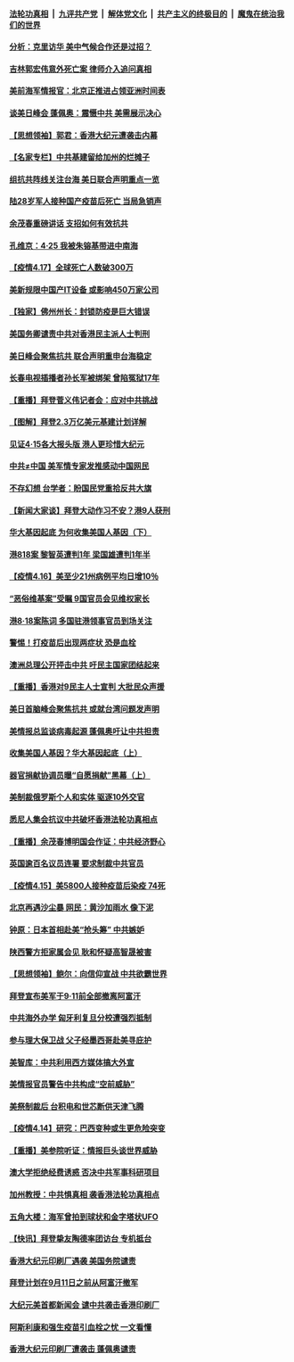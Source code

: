 ####  [法轮功真相](../../../../basic/blob/master/README.md?t=04181832) &nbsp;|&nbsp; [九评共产党](../../../../9ping.md/blob/master/README.md?t=04181832) &nbsp;|&nbsp; [解体党文化](../../../../jtdwh.md/blob/master/README.md?t=04181832)  &nbsp;|&nbsp; [共产主义的终极目的](../../../../gczydzjmd.md/blob/master/README.md?t=04181832) &nbsp;|&nbsp; [魔鬼在统治我们的世界](../../../../mgztzwmdsj.md/blob/master/README.md?t=04181832) 

#### [分析：克里访华 美中气候合作还是过招？](../pages/nf4514/n12887263.md?t=04181832) 

#### [吉林郭宏伟意外死亡案 律师介入追问真相](../pages/nf4514/n12887185.md?t=04181832) 

#### [美前海军情报官：北京正推进占领亚洲时间表](../pages/nf4514/n12887081.md?t=04181832) 

#### [谈美日峰会 蓬佩奥：震慑中共 美需展示决心](../pages/nf4514/n12886872.md?t=04181832) 

#### [【思想领袖】郭君：香港大纪元遭袭击内幕](../pages/nf4514/n12885694.md?t=04181832) 

#### [【名家专栏】中共基建留给加州的烂摊子](../pages/nf4514/n12886526.md?t=04181832) 

#### [组抗共阵线关注台海 美日联合声明重点一览](../pages/nf4514/n12886696.md?t=04181832) 

#### [陆28岁军人接种国产疫苗后死亡 当局急销声](../pages/nf4514/n12886701.md?t=04181832) 

#### [余茂春重磅讲话 支招如何有效抗共](../pages/nf4514/n12886577.md?t=04181832) 

#### [孔维京：4·25 我被朱镕基带进中南海](../pages/nf4514/n12864987.md?t=04181832) 

#### [【疫情4.17】全球死亡人数破300万](../pages/nf4514/n12886398.md?t=04181832) 

#### [美新规限中国产IT设备 或影响450万家公司](../pages/nf4514/n12885983.md?t=04181832) 

#### [【独家】佛州州长：封锁防疫是巨大错误](../pages/nf4514/n12885668.md?t=04181832) 

#### [美国务卿谴责中共对香港民主派人士判刑](../pages/nf4514/n12885969.md?t=04181832) 

#### [美日峰会聚焦抗共 联合声明重申台海稳定](../pages/nf4514/n12885495.md?t=04181832) 

#### [长春电视插播者孙长军被绑架 曾陷冤狱17年](../pages/nf4514/n12884167.md?t=04181832) 

#### [【重播】拜登菅义伟记者会：应对中共挑战](../pages/nf4514/n12885127.md?t=04181832) 

#### [【图解】拜登2.3万亿美元基建计划详解](../pages/nf4514/n12885277.md?t=04181832) 

#### [见证4·15各大报头版 港人更珍惜大纪元](../pages/nf4514/n12885458.md?t=04181832) 

#### [中共≠中国 美军情专家发推感动中国网民](../pages/nf4514/n12885199.md?t=04181832) 

#### [不存幻想 台学者：盼国民党重拾反共大旗](../pages/nf4514/n12884928.md?t=04181832) 

#### [【新闻大家谈】拜登大动作习不安？港9人获刑](../pages/nf4514/n12884875.md?t=04181832) 

#### [华大基因起底 为何收集美国人基因（下）](../pages/nf4514/n12858714.md?t=04181832) 

#### [港818案 黎智英遭判1年 梁国雄遭判1年半](../pages/nf4514/n12884049.md?t=04181832) 

#### [【疫情4.16】美至少21州病例平均日增10％](../pages/nf4514/n12884237.md?t=04181832) 

#### [“恶俗维基案”受瞩 9国官员会见维权家长](../pages/nf4514/n12883977.md?t=04181832) 

#### [港8·18案陈词 多国驻港领事官员到场关注](../pages/nf4514/n12883729.md?t=04181832) 

#### [警惕！打疫苗后出现两症状 恐是血栓](../pages/nf4514/n12882660.md?t=04181832) 

#### [澳洲总理公开抨击中共 吁民主国家团结起来](../pages/nf4514/n12883365.md?t=04181832) 

#### [【重播】香港对9民主人士宣判 大批民众声援](../pages/nf4514/n12882498.md?t=04181832) 

#### [美日首脑峰会聚焦抗共 或就台湾问题发声明](../pages/nf4514/n12882479.md?t=04181832) 

#### [美情报总监谈病毒起源 蓬佩奥吁让中共担责](../pages/nf4514/n12882671.md?t=04181832) 

#### [收集美国人基因？华大基因起底（上）](../pages/nf4514/n12858521.md?t=04181832) 

#### [器官捐献协调员曝“自愿捐献”黑幕（上）](../pages/nf4514/n12878830.md?t=04181832) 

#### [美制裁俄罗斯个人和实体 驱逐10外交官](../pages/nf4514/n12882386.md?t=04181832) 

#### [悉尼人集会抗议中共破坏香港法轮功真相点](../pages/nf4514/n12881708.md?t=04181832) 

#### [【重播】余茂春博明国会作证：中共经济野心](../pages/nf4514/n12880897.md?t=04181832) 

#### [英国逾百名议员连署 要求制裁中共官员](../pages/nf4514/n12881902.md?t=04181832) 

#### [【疫情4.15】美5800人接种疫苗后染疫 74死](../pages/nf4514/n12881601.md?t=04181832) 

#### [北京再遇沙尘暴 网民：黄沙加雨水 像下泥](../pages/nf4514/n12881518.md?t=04181832) 

#### [钟原：日本首相赴美“抢头筹” 中共嫉妒](../pages/nf4514/n12881043.md?t=04181832) 

#### [陕西警方拒家属会见 耿和怀疑高智晟被害](../pages/nf4514/n12879593.md?t=04181832) 

#### [【思想领袖】鲍尔：向信仰宣战 中共欲霸世界](../pages/nf4514/n12775171.md?t=04181832) 

#### [拜登宣布美军于9‧11前全部撤离阿富汗](../pages/nf4514/n12880666.md?t=04181832) 

#### [中共海外办学 匈牙利复旦分校遭强烈抵制](../pages/nf4514/n12880486.md?t=04181832) 

#### [参与理大保卫战 父子经墨西哥赴美寻庇护](../pages/nf4514/n12878399.md?t=04181832) 

#### [美智库：中共利用西方媒体搞大外宣](../pages/nf4514/n12880101.md?t=04181832) 

#### [美情报官员警告中共构成“空前威胁”](../pages/nf4514/n12880201.md?t=04181832) 

#### [美祭制裁后 台积电和世芯断供天津飞腾](../pages/nf4514/n12880080.md?t=04181832) 

#### [【疫情4.14】研究：巴西变种或生更危险突变](../pages/nf4514/n12879227.md?t=04181832) 

#### [【重播】美参院听证：情报巨头谈世界威胁](../pages/nf4514/n12879951.md?t=04181832) 

#### [澳大学拒绝经费诱惑 否决中共军事科研项目](../pages/nf4514/n12878813.md?t=04181832) 

#### [加州教授：中共惧真相 袭香港法轮功真相点](../pages/nf4514/n12878432.md?t=04181832) 

#### [五角大楼：海军曾拍到球状和金字塔状UFO](../pages/nf4514/n12879089.md?t=04181832) 

#### [【快讯】拜登挚友陶德率团访台 专机抵台](../pages/nf4514/n12879161.md?t=04181832) 

#### [香港大纪元印刷厂遇袭 美国务院谴责](../pages/nf4514/n12877968.md?t=04181832) 

#### [拜登计划在9月11日之前从阿富汗撤军](../pages/nf4514/n12878312.md?t=04181832) 

#### [大纪元美首都新闻会 谴中共袭击香港印刷厂](../pages/nf4514/n12878005.md?t=04181832) 

#### [阿斯利康和强生疫苗引血栓之忧 一文看懂](../pages/nf4514/n12877717.md?t=04181832) 

#### [香港大纪元印刷厂遭袭击 蓬佩奥谴责](../pages/nf4514/n12877849.md?t=04181832) 

